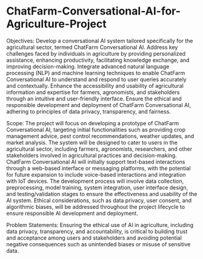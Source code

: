 # ChatFarm-Conversational-AI-for-Agriculture-Project
Objectives:
Develop a conversational AI system tailored specifically for the agricultural sector, termed ChatFarm Conversational AI.
Address key challenges faced by individuals in agriculture by providing personalized assistance, enhancing productivity, facilitating knowledge exchange, and improving decision-making.
Integrate advanced natural language processing (NLP) and machine learning techniques to enable ChatFarm Conversational AI to understand and respond to user queries accurately and contextually.
Enhance the accessibility and usability of agricultural information and expertise for farmers, agronomists, and stakeholders through an intuitive and user-friendly interface.
Ensure the ethical and responsible development and deployment of ChatFarm Conversational AI, adhering to principles of data privacy, transparency, and fairness.

Scope:
The project will focus on developing a prototype of ChatFarm Conversational AI, targeting initial functionalities such as providing crop management advice, pest control recommendations, weather updates, and market analysis.
The system will be designed to cater to users in the agricultural sector, including farmers, agronomists, researchers, and other stakeholders involved in agricultural practices and decision-making.
ChatFarm Conversational AI will initially support text-based interactions through a web-based interface or messaging platforms, with the potential for future expansion to include voice-based interactions and integration with IoT devices.
The development process will involve data collection, preprocessing, model training, system integration, user interface design, and testing/validation stages to ensure the effectiveness and usability of the AI system.
Ethical considerations, such as data privacy, user consent, and algorithmic biases, will be addressed throughout the project lifecycle to ensure responsible AI development and deployment.

Problem Statements:
Ensuring the ethical use of AI in agriculture, including data privacy, transparency, and accountability, is critical to building trust and acceptance among users and stakeholders and avoiding potential negative consequences such as unintended biases or misuse of sensitive data.

